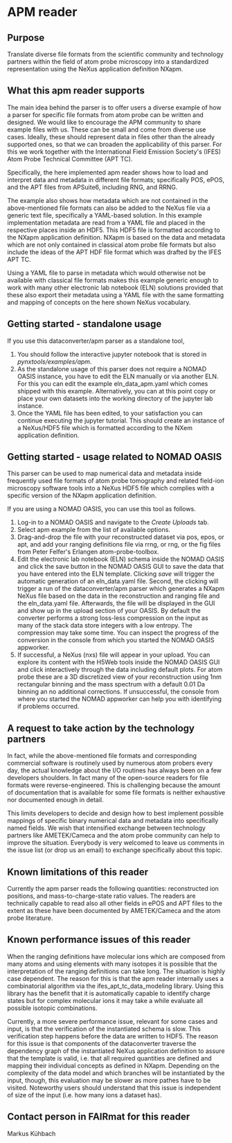 # APM reader

## Purpose
Translate diverse file formats from the scientific community and technology partners
within the field of atom probe microscopy into a standardized representation using the
NeXus application definition NXapm.

## What this apm reader supports
The main idea behind the parser is to offer users a diverse example of how a parser for
specific file formats from atom probe can be written and designed. We would like to encourage
the APM community to share example files with us. These can be small and come from diverse
use cases. Ideally, these should represent data in files other than the already supported
ones, so that we can broaden the applicability of this parser.
For this we work together with the International Field Emission Society's (IFES)
Atom Probe Technical Committee (APT TC).

Specifically, the here implemented apm reader shows how to load and interpret
data and metadata in different file formats; specifically POS, ePOS, and the APT files
from APSuite6, including RNG, and RRNG.

The example also shows how metadata which are not contained in the above-mentioned file formats
can also be added to the NeXus file via a generic text file, specifically a YAML-based solution.
In this example implementation metadata are read from a YAML file and placed in the
respective places inside an HDF5. This HDF5 file is formatted according to the NXapm
application definition. NXapm is based on the data and metadata which are not only contained
in classical atom probe file formats but also include the ideas of the APT HDF file format
which was drafted by the IFES APT TC.

Using a YAML file to parse in metadata which would otherwise not be available with classical
file formats makes this example generic enough to work with many other electronic lab notebook
(ELN) solutions provided that these also export their metadata using a YAML file with the same
formatting and mapping of concepts on the here shown NeXus vocabulary.

## Getting started - standalone usage
If you use this dataconverter/apm parser as a standalone tool,
1. You should follow the interactive jupyter notebook that is stored in
   *pynxtools/examples/apm*.
2. As the standalone usage of this parser does not require a NOMAD OASIS instance,
   you have to edit the ELN manually or via another ELN. For this you can edit the
   example eln_data_apm.yaml which comes shipped with this example. Alternatively,
   you can at this point copy or place your own datasets into the working directory
   of the jupyter lab instance.
3. Once the YAML file has been edited, to your satisfaction you can continue
   executing the jupyter tutorial. This should create an instance of a NeXus/HDF5 file
   which is formatted according to the NXem application definition.

## Getting started - usage related to NOMAD OASIS
This parser can be used to map numerical data and metadata inside frequently
used file formats of atom probe tomography and related field-ion microscopy
software tools into a NeXus HDF5 file which complies with a specific version
of the NXapm application definition.

If you are using a NOMAD OASIS, you can use this tool as follows.
1. Log-in to a NOMAD OASIS and navigate to the *Create Uploads* tab.
2. Select apm example from the list of available options.
3. Drag-and-drop the file with your reconstructed dataset via pos, epos, or apt,
   and add your ranging definitions file via rrng, or rng, or the fig files from
   Peter Felfer's Erlangen atom-probe-toolbox.
3. Edit the electronic lab notebook (ELN) schema inside the NOMAD OASIS and click the
   save button in the NOMAD OASIS GUI to save the data that you have entered into
   the ELN template. Clicking *save* will trigger the automatic generation
   of an eln_data.yaml file. Second, the clicking will trigger a run of the
   dataconverter/apm parser which generates a NXapm NeXus file based on the data
   in the reconstruction and ranging file and the eln_data.yaml file. Afterwards,
   the file will be displayed in the GUI and show up in the upload section of your OASIS.
   By default the converter performs a strong loss-less compression on the input
   as many of the stack data store integers with a low entropy. The compression may
   take some time. You can inspect the progress of the conversion in the console from
   which you started the NOMAD OASIS appworker.
4. If successful, a NeXus (nxs) file will appear in your upload. You can explore
   its content with the H5Web tools inside the NOMAD OASIS GUI and click interactively
   through the data including default plots. For atom probe these are a 3D discretized
   view of your reconstruction using 1nm rectangular binning and the mass spectrum
   with a default 0.01 Da binning an no additional corrections.
   If unsuccessful, the console from where you started the NOMAD appworker can help
   you with identifying if problems occurred.


## A request to take action by the technology partners
In fact, while the above-mentioned file formats and corresponding commercial software is routinely
used by numerous atom probers every day, the actual knowledge about the I/O routines has always
been on a few developers shoulders. In fact many of the open-source readers for file formats were
reverse-engineered. This is challenging because the amount of documentation that is available
for some file formats is neither exhaustive nor documented enough in detail.

This limits developers to decide and design how to best implement possible mappings of
specific binary numerical data and metadata into specifically named fields. We wish that
intensified exchange between technology partners like AMETEK/Cameca and the atom probe
community can help to improve the situation. Everybody is very welcomed to leave us
comments in the issue list (or drop us an email) to exchange specifically about this topic.

## Known limitations of this reader
Currently the apm parser reads the following quantities: reconstructed ion positions,
and mass-to-charge-state ratio values. The readers are technically capable to read
also all other fields in ePOS and APT files to the extent as these have been
documented by AMETEK/Cameca and the atom probe literature.

## Known performance issues of this reader
When the ranging definitions have molecular ions which are composed from many atoms
and using elements with many isotopes it is possible that the interpretation
of the ranging definitions can take long. The situation is highly case dependent.
The reason for this is that the apm reader internally uses a combinatorial
algorithm via the ifes_apt_tc_data_modeling library. Using this library has the 
benefit that it is automatically capable to identify charge states but for
complex molecular ions it may take a while evaluate all possible isotopic
combinations.

Currently, a more severe performance issue, relevant for some cases and input, is
that the verification of the instantiated schema is slow. This verification step
happens before the data are written to HDF5. The reason for this issue is that
components of the dataconverter traverse the dependency graph of the instantiated
NeXus application definition to assure that the template is valid, i.e. that
all required quantities are defined and mapping their individual concepts as defined
in NXapm. Depending on the complexity of the data model and which branches will be
instantiated by the input, though, this evaluation may be slower
as more pathes have to be visited. Noteworthy users should understand that this
issue is independent of size of the input (i.e. how many ions a dataset has).

## Contact person in FAIRmat for this reader
Markus Kühbach
